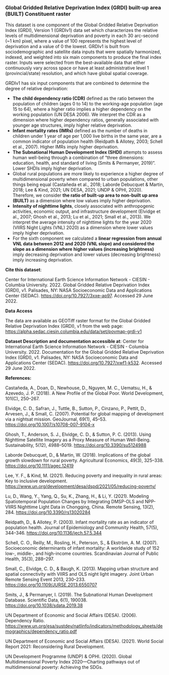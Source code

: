 ### Global Gridded Relative Deprivation Index (GRDI) built-up area (BUILT) Constituent raster

This dataset is one component of the Global Gridded Relative Deprivation Index (GRDI), Version 1 (GRDIv1) data set which characterizes the relative levels of multidimensional deprivation and poverty in each 30 arc-second (~1 km) pixel, where a value of 100 represents the highest level of deprivation and a value of 0 the lowest. GRDIv1 is built from sociodemographic and satellite data inputs that were spatially harmonized, indexed, and weighted into six main components to produce the final index raster. Inputs were selected from the best-available data that either continuously vary across space or have at least administrative level 1 (provincial/state) resolution, and which have global spatial coverage. 

GRDIv1 has six input components that are combined to determine the degree of relative deprivation:

- **The child dependency ratio (CDR)** defined as the ratio between the population of children (ages 0 to 14) to the working-age population (age 15 to 64), where a higher ratio implies a higher dependency on the working population (UN DESA 2006). We interpret the CDR as a dimension where higher dependency ratios, generally associated with younger age structures, imply higher relative deprivation. 
- **Infant mortality rates (IMRs)** defined as the number of deaths in children under 1 year of age per 1,000 live births in the same year, are a common indicator of population health (Reidpath & Allotey, 2003; Schell et al., 2007). Higher IMRs imply higher deprivation.
-  **The Subnational Human Development Index (SHDI)** attempts to assess human well-being through a combination of “three dimensions: education, health, and standard of living (Smits & Permanyer, 2019)”. Lower SHDIs imply higher deprivation. 
-  Global rural populations are more likely to experience a higher degree of multidimensional poverty when compared to urban populations, other things being equal (Castañeda et al., 2018; Laborde Debucquet & Martin, 2018; Lee & Kind, 2021; UN DESA, 2021; UNDP & OPHI, 2020). Therefore, we consider **the ratio of built-up area to non-built up area (BUILT)** as a dimension where low values imply higher deprivation. 
-  **Intensity of nighttime lights**, closely associated with anthropogenic activities, economic output, and infrastructure development (Elvidge et al., 2007; Ghosh et al., 2013; Lu et al., 2021; Small et al., 2013). We interpret the average intensity of nighttime lights for the year 2020 (VIIRS Night Lights (VNL) 2020) as a dimension where lower values imply higher deprivation. 
-  For the sixth component we calculated a **linear regression from annual VNL data between 2012 and 2020 (VNL slope) and considered the slope as a dimension where higher values (increasing brightness)** imply decreasing deprivation and lower values (decreasing brightness) imply increasing deprivation.

**Cite this dataset**: 

Center for International Earth Science Information Network - CIESIN - Columbia University. 2022. Global Gridded Relative Deprivation Index (GRDI), v1. Palisades, NY: NASA Socioeconomic Data and Applications Center (SEDAC). https://doi.org/10.7927/3xxe-ap97.  Accessed 29 June 2022.

**Data Access** 

The data are available as GEOTiff raster format for the Global Gridded Relative Deprivation Index (GRDI), v1 from the web page: https://alpha.sedac.ciesin.columbia.edu/data/set/povmap-grdi-v1

**Dataset Description and documentation accessible at**: Center for International Earth Science Information Network - CIESIN - Columbia University. 2022. Documentation for the Global Gridded Relative Deprivation Index (GRDI), v1. Palisades, NY: NASA Socioeconomic Data and Applications Center (SEDAC). https://doi.org/10.7927/xwf1-k532. Accessed 29 June 2022.


**References:**

Castañeda, A., Doan, D., Newhouse, D., Nguyen, M. C., Uematsu, H., & Azevedo, J. P. (2018). A New Profile of the Global Poor. World Development, 101(C), 250–267.

Elvidge, C. D., Safran, J., Tuttle, B., Sutton, P., Cinzano, P., Pettit, D., Arvesen, J., & Small, C. (2007). Potential for global mapping of development via a nightsat mission. GeoJournal, 69(1), 45–53. https://doi.org/10.1007/s10708-007-9104-x

Ghosh, T., Anderson, S. J., Elvidge, C. D., & Sutton, P. C. (2013). Using Nighttime Satellite Imagery as a Proxy Measure of Human Well-Being. Sustainability, 5(12), 4988–5019. https://doi.org/10.3390/su5124988


Laborde Debucquet, D., & Martin, W. (2018). Implications of the global growth slowdown for rural poverty. Agricultural Economics, 49(3), 325–338. https://doi.org/10.1111/agec.12419

Lee, Y. F., & Kind, M. (2021). Reducing poverty and inequality in rural areas: Key to inclusive development. https://www.un.org/development/desa/dspd/2021/05/reducing-poverty/

Lu, D., Wang, Y., Yang, Q., Su, K., Zhang, H., & Li, Y. (2021). Modeling Spatiotemporal Population Changes by Integrating DMSP-OLS and NPP-VIIRS Nighttime Light Data in Chongqing, China. Remote Sensing, 13(2), 284. https://doi.org/10.3390/rs13020284


Reidpath, D., & Allotey, P. (2003). Infant mortality rate as an indicator of population health. Journal of Epidemiology and Community Health, 57(5), 344–346. https://doi.org/10.1136/jech.57.5.344

Schell, C. O., Reilly, M., Rosling, H., Peterson, S., & Ekstrӧm, A. M. (2007). Socioeconomic determinants of infant mortality: A worldwide study of 152 low-, middle-, and high-income countries. Scandinavian Journal of Public Health, 35(3), 288–297.

Small, C., Elvidge, C. D., & Baugh, K. (2013). Mapping urban structure and spatial connectivity with VIIRS and OLS night light imagery. Joint Urban Remote Sensing Event 2013, 230–233. https://doi.org/10.1109/JURSE.2013.6550707

Smits, J., & Permanyer, I. (2019). The Subnational Human Development Database. Scientific Data, 6(1), 190038. https://doi.org/10.1038/sdata.2019.38

UN Department of Economic and Social Affairs (DESA). (2006). Dependency Ratio. https://www.un.org/esa/sustdev/natlinfo/indicators/methodology_sheets/demographics/dependency_ratio.pdf

UN Department of Economic and Social Affairs (DESA). (2021). World Social Report 2021: Reconsidering Rural Development.

UN Development Programme (UNDP) & OPHI. (2020). Global Multidimensional Poverty Index 2020—Charting pathways out of multidimensional poverty: Achieving the SDGs.


